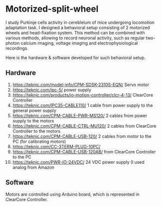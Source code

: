 # Motorized-split-wheel

I study Purkinje cells activity in cereblelum of mice undergoing locomotion adaptation task. I designed a behavioral setup consisting of 2 motorized wheels and head-fixation system. This method can be combined with various methods, allowing to record neuronal activity, such as regular two-photon calcium imaging, voltage imaging and electrophysiological recordings. 

Here is the hardware & software developed for such behavioral setup.

## Hardware

1. https://teknic.com/model-info/CPM-SDSK-2310S-EQN/  Servo motor
2. https://teknic.com/ipc-5/    power supply
3. https://teknic.com/products/io-motion-controller/clcr-4-13/  ClearCore Controller
4. https://teknic.com/IPC35-CABLE110/   1 cable from power supply to the general power supply
5. https://teknic.com/CPM-CABLE-PWR-MS120/  2 cables from power supply to the motors
6. https://teknic.com/CPM-CABLE-CTRL-MU120/  2 cables from ClearCore Controller to the motors
7. https://teknic.com/CPM-CABLE-USB-120/      2 cables from motor to the PC (for calibrating motors)
8. https://teknic.com/CC-3TERM-PLUG-10PC/     
9. https://teknic.com/CPM-CABLE-USB-120AB/    from ClearCore Controller to the PC
10. https://teknic.com/PWR-IO-24VDC/        24 VDC power supply (I used analog from Amazon


## Software

Motors are controlled using Arduino board, which is represented in ClearCore Controller. 
